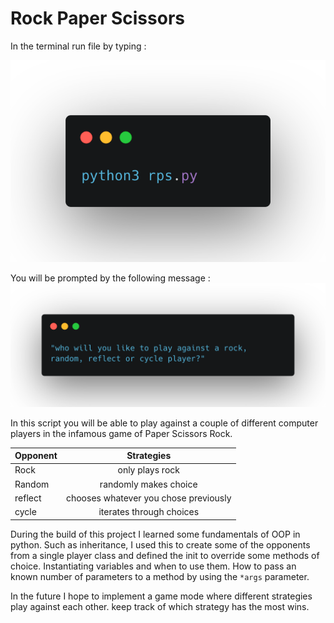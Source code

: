 # Rock Paper Scissors

In the terminal run file by typing :

![atl text](./import.png "import statement")

You will be prompted by the following message :
![alt text](./prompt.png "prompt statement")

In this script you will be able to play against a couple of different computer players in the infamous game of Paper Scissors Rock.

| Opponent |              Strategies               |
| -------- | :-----------------------------------: |
| Rock     |            only plays rock            |
| Random   |         randomly makes choice         |
| reflect  | chooses whatever you chose previously |
| cycle    |       iterates through choices        |

During the build of this project I learned some fundamentals of OOP in python. Such as inheritance, I used this to create some of the opponents from a single player class and defined the init to override some methods of choice. Instantiating variables and when to use them. How to pass an known number of parameters to a method by using the `*args` parameter.

In the future I hope to implement a game mode where different strategies play against each other. keep track of which strategy has the most wins.
